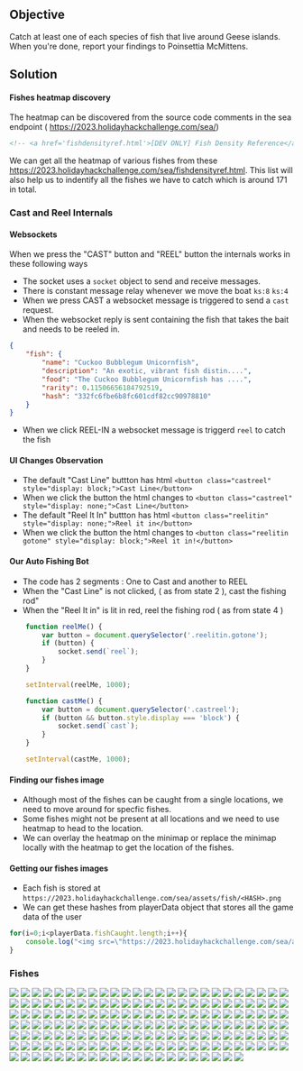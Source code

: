 ## Objective
Catch at least one of each species of fish that live around Geese islands. When you're done, report your findings to Poinsettia McMittens.

## Solution

#### Fishes heatmap discovery

The heatmap can be discovered from the source code comments in the sea endpoint ( https://2023.holidayhackchallenge.com/sea/)
```html
<!-- <a href='fishdensityref.html'>[DEV ONLY] Fish Density Reference</a> -->
```
We can get all the heatmap of various fishes from these https://2023.holidayhackchallenge.com/sea/fishdensityref.html.
This list will also help us to indentify all the fishes we have to catch which is around 171 in total.

### Cast and Reel Internals


#### Websockets
When we press the "CAST" button and "REEL" button the internals works in these following ways

- The socket uses a ```socket``` object to send and receive messages.
- There is constant message relay whenever we move the boat ```ks:8``` ```ks:4```
- When we press CAST a websocket message is triggered to send a ```cast``` request.
- When the websocket reply is sent containing the fish that takes the bait and needs to be reeled in.
  
```json
{
    "fish": {
        "name": "Cuckoo Bubblegum Unicornfish",
        "description": "An exotic, vibrant fish distin....",
        "food": "The Cuckoo Bubblegum Unicornfish has ....",
        "rarity": 0.11506656184792519,
        "hash": "332fc6fbe6b8fc601cdf82cc90978810"
    }
}
```

- When we click REEL-IN a websocket message is triggerd ```reel``` to catch the fish

#### UI Changes Observation
- The default "Cast Line" buttton has html ```<button class="castreel" style="display: block;">Cast Line</button>```
- When we click the button the html changes to ```<button class="castreel" style="display: none;">Cast Line</button>```
- The default "Reel It In" buttton has html ```<button class="reelitin" style="display: none;">Reel it in</button>```
- When we click the button the html changes to ```<button class="reelitin gotone" style="display: block;">Reel it in!</button>```


#### Our Auto Fishing Bot

- The code has 2 segments : One to Cast and another to REEL
- When the "Cast Line" is not clicked, ( as from state 2 ), cast the fishing rod"
- When the "Reel It in" is lit in red, reel the fishing rod ( as from state 4 )
  
```javascript
    function reelMe() {
        var button = document.querySelector('.reelitin.gotone');
        if (button) {
            socket.send(`reel`);
        }
    }

    setInterval(reelMe, 1000);


```
```javascript
    function castMe() {
        var button = document.querySelector('.castreel');        
        if (button && button.style.display === 'block') {
            socket.send(`cast`);
        }
    }

    setInterval(castMe, 1000);
```

#### Finding our fishes image
- Although most of the fishes can be caught from a single locations, we need to move around for specfic fishes.
- Some fishes might not be present at all locations and we need to use heatmap to head to the location.
- We can overlay the heatmap on the minimap or replace the minimap locally with the heatmap to get the location of the fishes.

#### Getting our fishes images
- Each fish is stored at ```https://2023.holidayhackchallenge.com/sea/assets/fish/<HASH>.png```
- We can get these hashes from playerData object that stores all the game data of the user
```javascript
for(i=0;i<playerData.fishCaught.length;i++){
    console.log("<img src=\"https://2023.holidayhackchallenge.com/sea/assets/fish/"+playerData.fishCaught[i].hash+".png\">")
}
```

### Fishes
<img src="https://2023.holidayhackchallenge.com/sea/assets/fish/53d5545920b15f6f9d26aea7b8b68070.png">
<img src="https://2023.holidayhackchallenge.com/sea/assets/fish/a7068c3f505f77adf1c48ed85a469062.png">
<img src="https://2023.holidayhackchallenge.com/sea/assets/fish/b451c5625b14847c4f063a4689f61c3a.png">
<img src="https://2023.holidayhackchallenge.com/sea/assets/fish/51895db935386760b205e1b24b7ff29a.png">
<img src="https://2023.holidayhackchallenge.com/sea/assets/fish/a4ac115509b07846bcd411d52fd55eb9.png">
<img src="https://2023.holidayhackchallenge.com/sea/assets/fish/8b62d8a41abd57333c646b2f1742b909.png">
<img src="https://2023.holidayhackchallenge.com/sea/assets/fish/7fdb57197885b5c0e912b7abbe498538.png">
<img src="https://2023.holidayhackchallenge.com/sea/assets/fish/72bb67601278c9ce60da7f602512dfd3.png">
<img src="https://2023.holidayhackchallenge.com/sea/assets/fish/b6d362180d0628e354893f33f1ca0450.png">
<img src="https://2023.holidayhackchallenge.com/sea/assets/fish/99d01619cd2ad2863f39eae567aa373f.png">
<img src="https://2023.holidayhackchallenge.com/sea/assets/fish/d16289d988dd46075c83fa53d9f8329f.png">
<img src="https://2023.holidayhackchallenge.com/sea/assets/fish/6c1851136b1d71561c13e28ecc17862a.png">
<img src="https://2023.holidayhackchallenge.com/sea/assets/fish/6926afccc8ce38c2db7613137837893e.png">
<img src="https://2023.holidayhackchallenge.com/sea/assets/fish/e7d0e3276c6273af488a8916aee8cacf.png">
<img src="https://2023.holidayhackchallenge.com/sea/assets/fish/4cf9e2ad9b4f3d3eb4f7dc887dcbc8ce.png">
<img src="https://2023.holidayhackchallenge.com/sea/assets/fish/3066ec38819415ba17fe0a0e8c390620.png">
<img src="https://2023.holidayhackchallenge.com/sea/assets/fish/b6fe2298025cd93b921abb47da5a63bb.png">
<img src="https://2023.holidayhackchallenge.com/sea/assets/fish/3068ac153c5dcf97453bbcea202d3da3.png">
<img src="https://2023.holidayhackchallenge.com/sea/assets/fish/560de36181ace0a02b75af9b7ca97630.png">
<img src="https://2023.holidayhackchallenge.com/sea/assets/fish/aeb3e08ad5877cdc44410da12779e913.png">
<img src="https://2023.holidayhackchallenge.com/sea/assets/fish/5f28e157a709063786128b5974f0a515.png">
<img src="https://2023.holidayhackchallenge.com/sea/assets/fish/b28c8abfea53b3a4255315a3ed284e89.png">
<img src="https://2023.holidayhackchallenge.com/sea/assets/fish/1052eecec2f21b5b38bc6bfbc73be481.png">
<img src="https://2023.holidayhackchallenge.com/sea/assets/fish/a99e65463fef583798e3cc945f65b1fc.png">
<img src="https://2023.holidayhackchallenge.com/sea/assets/fish/fc29aa8f64ea0e81c27d86905665a1cd.png">
<img src="https://2023.holidayhackchallenge.com/sea/assets/fish/847dd3f33500f1ae19fa7b2116efdb7b.png">
<img src="https://2023.holidayhackchallenge.com/sea/assets/fish/3eeaa4b9e803d827ed140709be9ab82b.png">
<img src="https://2023.holidayhackchallenge.com/sea/assets/fish/81a63b7afe0962480376444a5c42f744.png">
<img src="https://2023.holidayhackchallenge.com/sea/assets/fish/fa861a3409ae1d106679f43931f3f633.png">
<img src="https://2023.holidayhackchallenge.com/sea/assets/fish/ec1c31700e4c8ac9c1fa17c84e648733.png">
<img src="https://2023.holidayhackchallenge.com/sea/assets/fish/eac523d0c03dc33a6b924058d901666f.png">
<img src="https://2023.holidayhackchallenge.com/sea/assets/fish/23f42ab50ec424bb33b5b13d56f1d2d9.png">
<img src="https://2023.holidayhackchallenge.com/sea/assets/fish/7af5159b8824599a4917996515b37f82.png">
<img src="https://2023.holidayhackchallenge.com/sea/assets/fish/068f1ad164200d6ed15e72a66c6d8705.png">
<img src="https://2023.holidayhackchallenge.com/sea/assets/fish/245365b897e6ff179d8f8eb832c2d213.png">
<img src="https://2023.holidayhackchallenge.com/sea/assets/fish/f0f6e0c5038bfe04e906e3d6f58b4a0d.png">
<img src="https://2023.holidayhackchallenge.com/sea/assets/fish/9b6895e3b032f64636436d0335f4a25d.png">
<img src="https://2023.holidayhackchallenge.com/sea/assets/fish/ce7001b878ceb1f148057c7bf1271878.png">
<img src="https://2023.holidayhackchallenge.com/sea/assets/fish/5a7d82cea9c992601c30b29abf405c7f.png">
<img src="https://2023.holidayhackchallenge.com/sea/assets/fish/a6cd0ccd4e664572182cde0c904472cb.png">
<img src="https://2023.holidayhackchallenge.com/sea/assets/fish/9a6c82f538f40553a0b92c830dbefacb.png">
<img src="https://2023.holidayhackchallenge.com/sea/assets/fish/387d5a8e1ced00c08dfabf1ad272a91c.png">
<img src="https://2023.holidayhackchallenge.com/sea/assets/fish/b516a98ec291dfae58616b9651aabdbf.png">
<img src="https://2023.holidayhackchallenge.com/sea/assets/fish/cd8f3a56816d1f22b6786d6377cf11d4.png">
<img src="https://2023.holidayhackchallenge.com/sea/assets/fish/5afd6ddb4c2b40c915a11075ce7257a8.png">
<img src="https://2023.holidayhackchallenge.com/sea/assets/fish/80eadc375055644f07f55b1178223603.png">
<img src="https://2023.holidayhackchallenge.com/sea/assets/fish/f45b67fd696f333c6a43233ebda8debd.png">
<img src="https://2023.holidayhackchallenge.com/sea/assets/fish/24e7a7485338b7e5d1fa93871f7c91fe.png">
<img src="https://2023.holidayhackchallenge.com/sea/assets/fish/0bb3ae308159e86d5fd9624514886d9b.png">
<img src="https://2023.holidayhackchallenge.com/sea/assets/fish/dc31393b6364bf563f6a2b9285ed1f9c.png">
<img src="https://2023.holidayhackchallenge.com/sea/assets/fish/7166caae92c23fe6cf53a53ef660bb47.png">
<img src="https://2023.holidayhackchallenge.com/sea/assets/fish/63f1f93438866daca013fd4bbe378526.png">
<img src="https://2023.holidayhackchallenge.com/sea/assets/fish/80aae6fa768121b8ea09accc66637c98.png">
<img src="https://2023.holidayhackchallenge.com/sea/assets/fish/3e27f3cfca88b899e6bf3906ade3935c.png">
<img src="https://2023.holidayhackchallenge.com/sea/assets/fish/3bf31cc37c5276450dc1d96fb2344f42.png">
<img src="https://2023.holidayhackchallenge.com/sea/assets/fish/6d73cd139e17217e335514729f248633.png">
<img src="https://2023.holidayhackchallenge.com/sea/assets/fish/309967c5137af120508290685d903fb6.png">
<img src="https://2023.holidayhackchallenge.com/sea/assets/fish/affd0e3fb2b0126b7c1718bdb9e4855d.png">
<img src="https://2023.holidayhackchallenge.com/sea/assets/fish/c614775f20d04d4b7a6b1071a7895a8b.png">
<img src="https://2023.holidayhackchallenge.com/sea/assets/fish/0cfcbfe304418a16ab96231fbbcac0d0.png">
<img src="https://2023.holidayhackchallenge.com/sea/assets/fish/9fec63119a61622c8374ebf270fc4f97.png">
<img src="https://2023.holidayhackchallenge.com/sea/assets/fish/5f45ff15761251871d94a3fbdced99b0.png">
<img src="https://2023.holidayhackchallenge.com/sea/assets/fish/42f5f8efad16a2fbf1a0d838c289ff68.png">
<img src="https://2023.holidayhackchallenge.com/sea/assets/fish/2fe83338e8c239b7d48e43a39cfdcca3.png">
<img src="https://2023.holidayhackchallenge.com/sea/assets/fish/b6c3cfe078d854ae579b3c24039e9155.png">
<img src="https://2023.holidayhackchallenge.com/sea/assets/fish/984192a346685a812de3654bba3f6376.png">
<img src="https://2023.holidayhackchallenge.com/sea/assets/fish/bb29d20323c8a281079846bc0bbe7fc3.png">
<img src="https://2023.holidayhackchallenge.com/sea/assets/fish/7d19e1bb7434e0af2d5ef6c3a039f83a.png">
<img src="https://2023.holidayhackchallenge.com/sea/assets/fish/b68d0c39fb90ba29a29e17090014ec21.png">
<img src="https://2023.holidayhackchallenge.com/sea/assets/fish/99a863ac9236324b36ca8c353f460739.png">
<img src="https://2023.holidayhackchallenge.com/sea/assets/fish/32a10f230e6686b14beea1c80617706f.png">
<img src="https://2023.holidayhackchallenge.com/sea/assets/fish/2642c99e4ecc52e15afd54a61f7450e4.png">
<img src="https://2023.holidayhackchallenge.com/sea/assets/fish/92fd8e53dd59dbb5eb5a6199953bb617.png">
<img src="https://2023.holidayhackchallenge.com/sea/assets/fish/3c871ab26a3aa23020c4fc588fac4aba.png">
<img src="https://2023.holidayhackchallenge.com/sea/assets/fish/7149273621661d7208873dcc21a9d28d.png">
<img src="https://2023.holidayhackchallenge.com/sea/assets/fish/dd2cb7afbd0403904db446efb621705c.png">
<img src="https://2023.holidayhackchallenge.com/sea/assets/fish/bb69aef3f22c40283f0ec685ccdd27a1.png">
<img src="https://2023.holidayhackchallenge.com/sea/assets/fish/e86b5ef389003fe13e15621f181b0a2d.png">
<img src="https://2023.holidayhackchallenge.com/sea/assets/fish/dfa48f714d0c2f22a87592c11e492a61.png">
<img src="https://2023.holidayhackchallenge.com/sea/assets/fish/cf99a02d799fbbb4de7734ea25cffdaa.png">
<img src="https://2023.holidayhackchallenge.com/sea/assets/fish/3c6186ab937863c9c11a2eb59ffe8858.png">
<img src="https://2023.holidayhackchallenge.com/sea/assets/fish/2cf8b585996ae78b23cfa07b5f28e879.png">
<img src="https://2023.holidayhackchallenge.com/sea/assets/fish/ed90c06e2d1cbfb9bfd2d8b29290f234.png">
<img src="https://2023.holidayhackchallenge.com/sea/assets/fish/8ab4571160906741c9b6e174a5a13211.png">
<img src="https://2023.holidayhackchallenge.com/sea/assets/fish/fec0760431739fe6e82b31c0a88be913.png">
<img src="https://2023.holidayhackchallenge.com/sea/assets/fish/d1e2a7b54efd54f29c8fb08068d07661.png">
<img src="https://2023.holidayhackchallenge.com/sea/assets/fish/64ffa2c8b85ff8ebbc658259449a8e1f.png">
<img src="https://2023.holidayhackchallenge.com/sea/assets/fish/ab2ead39fbf60c4ae264ad5897565f3e.png">
<img src="https://2023.holidayhackchallenge.com/sea/assets/fish/72abdb37852178b300570fa8f2f68aae.png">
<img src="https://2023.holidayhackchallenge.com/sea/assets/fish/eae1c520e4991bc8e57a90f92416ad95.png">
<img src="https://2023.holidayhackchallenge.com/sea/assets/fish/014552a1208628bae37ccef5a81f3d8f.png">
<img src="https://2023.holidayhackchallenge.com/sea/assets/fish/bc62d34330c443e85b9171c16998dfc1.png">
<img src="https://2023.holidayhackchallenge.com/sea/assets/fish/76fd75a94c468bea8ae528603bbb73a1.png">
<img src="https://2023.holidayhackchallenge.com/sea/assets/fish/1cdc07e57c4f992ca67e383fdbc3f2b6.png">
<img src="https://2023.holidayhackchallenge.com/sea/assets/fish/2e56049d12420838c690a1fd5deda646.png">
<img src="https://2023.holidayhackchallenge.com/sea/assets/fish/332fc6fbe6b8fc601cdf82cc90978810.png">
<img src="https://2023.holidayhackchallenge.com/sea/assets/fish/12041d965211d36cac23d280318e627f.png">
<img src="https://2023.holidayhackchallenge.com/sea/assets/fish/17b988f101022a63a7969a1bd827ff3a.png">
<img src="https://2023.holidayhackchallenge.com/sea/assets/fish/a2c467f7ce5f1cd02746648dc907fae9.png">
<img src="https://2023.holidayhackchallenge.com/sea/assets/fish/588335706118b1a714c236573cb319f9.png">
<img src="https://2023.holidayhackchallenge.com/sea/assets/fish/f5c954a251acc59cf0dca43d13f4d148.png">
<img src="https://2023.holidayhackchallenge.com/sea/assets/fish/bda7bf1430b637b90a9abf5099635a4c.png">
<img src="https://2023.holidayhackchallenge.com/sea/assets/fish/334833f05a0528715871c949d4455ae2.png">
<img src="https://2023.holidayhackchallenge.com/sea/assets/fish/0e7b4cca7125cbfa76e3716a31c55b06.png">
<img src="https://2023.holidayhackchallenge.com/sea/assets/fish/73f6652a44c0403b34e0446a39cac263.png">
<img src="https://2023.holidayhackchallenge.com/sea/assets/fish/541e5f07cbb0955877813b295cac1ad7.png">
<img src="https://2023.holidayhackchallenge.com/sea/assets/fish/051ac97ebe232a08f0599ece67474e07.png">
<img src="https://2023.holidayhackchallenge.com/sea/assets/fish/281ae69b8307c9c736efb7fce1fab0e5.png">
<img src="https://2023.holidayhackchallenge.com/sea/assets/fish/527243cbf532900a9db5c6dda1853394.png">
<img src="https://2023.holidayhackchallenge.com/sea/assets/fish/b34c921e6375715ae3b631d15a97af7f.png">
<img src="https://2023.holidayhackchallenge.com/sea/assets/fish/18cd9cf11feac4fe8e6899a14b49cefc.png">
<img src="https://2023.holidayhackchallenge.com/sea/assets/fish/af08253fcc466d1c1c61c4aa28d3fa88.png">
<img src="https://2023.holidayhackchallenge.com/sea/assets/fish/a6197c202d7ddfa058d88ca17766cc29.png">
<img src="https://2023.holidayhackchallenge.com/sea/assets/fish/dad300376f8d63a513a5576e634a36dc.png">
<img src="https://2023.holidayhackchallenge.com/sea/assets/fish/a77260d1bb64b5d25be1f4c4df37a028.png">
<img src="https://2023.holidayhackchallenge.com/sea/assets/fish/a9f651e537a296f2a199f530cd553ec9.png">
<img src="https://2023.holidayhackchallenge.com/sea/assets/fish/cde91f580e77ccd0b817cbd3b961147b.png">
<img src="https://2023.holidayhackchallenge.com/sea/assets/fish/d208fc91c15a0a99d258feb4f2cc46ef.png">
<img src="https://2023.holidayhackchallenge.com/sea/assets/fish/8146dce146f5ff0cec3b7b45dadacf20.png">
<img src="https://2023.holidayhackchallenge.com/sea/assets/fish/eb40e88b4342c1ae04800b1eb72c4e8b.png">
<img src="https://2023.holidayhackchallenge.com/sea/assets/fish/c7c77f2ddc8e649a0ebbb3f7e3781c51.png">
<img src="https://2023.holidayhackchallenge.com/sea/assets/fish/af6b3a320c2707d31c7d2dbc20211995.png">
<img src="https://2023.holidayhackchallenge.com/sea/assets/fish/b6714c7a5990a28702a7b0f803165d6f.png">
<img src="https://2023.holidayhackchallenge.com/sea/assets/fish/caf57d66e6ef17949bbcbf6adceae82e.png">
<img src="https://2023.holidayhackchallenge.com/sea/assets/fish/3bc2339ee9ebd0dffa30113cdd888cd8.png">
<img src="https://2023.holidayhackchallenge.com/sea/assets/fish/ffddfa9514405e748a20991e03675e11.png">
<img src="https://2023.holidayhackchallenge.com/sea/assets/fish/fadd660d626e1bc63ea763de695f6f6a.png">
<img src="https://2023.holidayhackchallenge.com/sea/assets/fish/c39fa0c7019de8c0fc0c85b374301ea0.png">
<img src="https://2023.holidayhackchallenge.com/sea/assets/fish/d508ecea34137c95ca69e7c7855be439.png">
<img src="https://2023.holidayhackchallenge.com/sea/assets/fish/c827d2e8d0d622280e6749d1c724cee2.png">
<img src="https://2023.holidayhackchallenge.com/sea/assets/fish/dc3d4f821d77dfb6d8164f020a8c89f8.png">
<img src="https://2023.holidayhackchallenge.com/sea/assets/fish/e56ceae87cbcec5933d42c35e9dc861b.png">
<img src="https://2023.holidayhackchallenge.com/sea/assets/fish/96513f43167d315f0b0caa6391656833.png">
<img src="https://2023.holidayhackchallenge.com/sea/assets/fish/53b84172e7a43df667a609573a388c01.png">
<img src="https://2023.holidayhackchallenge.com/sea/assets/fish/edc65097074ca5c232bd656776ff687d.png">
<img src="https://2023.holidayhackchallenge.com/sea/assets/fish/2a616fea4d6cf6d3548671ee3d9cc223.png">
<img src="https://2023.holidayhackchallenge.com/sea/assets/fish/175b565202a3d5471560405175f89e04.png">
<img src="https://2023.holidayhackchallenge.com/sea/assets/fish/d8e50f64a0abdd4d029790018be12101.png">
<img src="https://2023.holidayhackchallenge.com/sea/assets/fish/bcca6833812f118bc3ddd52d53defede.png">
<img src="https://2023.holidayhackchallenge.com/sea/assets/fish/c193eaf24c49591209a2d6fbe1f631dd.png">
<img src="https://2023.holidayhackchallenge.com/sea/assets/fish/7be5cd5b9ac330e7814647800bc272ca.png">
<img src="https://2023.holidayhackchallenge.com/sea/assets/fish/023d9efabbba828ca10d280cb0f1d323.png">
<img src="https://2023.holidayhackchallenge.com/sea/assets/fish/0214359cb706795056b068fcdddd1224.png">
<img src="https://2023.holidayhackchallenge.com/sea/assets/fish/0ecf98c4757097f4f02a222e9501eaba.png">
<img src="https://2023.holidayhackchallenge.com/sea/assets/fish/363a51e15c2697ac761635ae8d0901cc.png">
<img src="https://2023.holidayhackchallenge.com/sea/assets/fish/6e54887f2f60f1b36d210b06210b0aae.png">
<img src="https://2023.holidayhackchallenge.com/sea/assets/fish/1fb98d53539e9f0522de0dff9c62a692.png">
<img src="https://2023.holidayhackchallenge.com/sea/assets/fish/2338f915f129f5e72fdd9e9d183b86b7.png">
<img src="https://2023.holidayhackchallenge.com/sea/assets/fish/04da98a516dfd92caa31c3f360e4149b.png">
<img src="https://2023.holidayhackchallenge.com/sea/assets/fish/a92ad2084f7371712998f503701669df.png">
<img src="https://2023.holidayhackchallenge.com/sea/assets/fish/4b12a1e023fd3bf611dcedf8165fa7d2.png">
<img src="https://2023.holidayhackchallenge.com/sea/assets/fish/ce8514daf6aa61074b1fbf633a0b5e07.png">
<img src="https://2023.holidayhackchallenge.com/sea/assets/fish/91cd4afbbe6c4d9350a2b3f94e58cc98.png">
<img src="https://2023.holidayhackchallenge.com/sea/assets/fish/29e06391b33bb5f51d00d0348bcffd79.png">
<img src="https://2023.holidayhackchallenge.com/sea/assets/fish/b5cab0051e7d8d70f80925325b6f649a.png">
<img src="https://2023.holidayhackchallenge.com/sea/assets/fish/249e838fc68856f87b736cb94af24599.png">
<img src="https://2023.holidayhackchallenge.com/sea/assets/fish/1e661def78bd97c3dd93dad4a702f9bd.png">
<img src="https://2023.holidayhackchallenge.com/sea/assets/fish/dc409eed3e161acb6b9f89ad27895f18.png">
<img src="https://2023.holidayhackchallenge.com/sea/assets/fish/9edc9f996f1c0aca14133687ab473d9f.png">
<img src="https://2023.holidayhackchallenge.com/sea/assets/fish/92068b82982aef175895d58f437ad4f4.png">
<img src="https://2023.holidayhackchallenge.com/sea/assets/fish/52a2b40fd4e4a7f9f39150325ac91856.png">
<img src="https://2023.holidayhackchallenge.com/sea/assets/fish/5aebf3af0c4f1e939e4b10407fc2c4bb.png">
<img src="https://2023.holidayhackchallenge.com/sea/assets/fish/0394c886a4e41c4f94aa4dacd6d0c3cf.png">
<img src="https://2023.holidayhackchallenge.com/sea/assets/fish/808826370d1a2b7ef1221f7447b48cc2.png">
<img src="https://2023.holidayhackchallenge.com/sea/assets/fish/d040cd5dd0fe75d8fbaa73561181b859.png">
<img src="https://2023.holidayhackchallenge.com/sea/assets/fish/a14b934e0d7b24b8e51e941a89cbda3d.png">
<img src="https://2023.holidayhackchallenge.com/sea/assets/fish/0af2d77fe9b9adbfaa2f14860dc6a2a6.png">
<img src="https://2023.holidayhackchallenge.com/sea/assets/fish/d020812fcb47cfcab652ccd6a2749cf4.png">
<img src="https://2023.holidayhackchallenge.com/sea/assets/fish/22d41edd38f7369e9e646a646945427a.png">
<img src="https://2023.holidayhackchallenge.com/sea/assets/fish/ff4996ed41b8896b7cf7f97d73c24b29.png">
<img src="https://2023.holidayhackchallenge.com/sea/assets/fish/f71ba29843c1d46325da6e8ec821896b.png">
